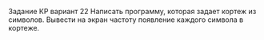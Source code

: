 Задание КР вариант 22
Написать программу, которая задает кортеж из символов. Вывести на
экран частоту появление каждого символа в кортеже.

